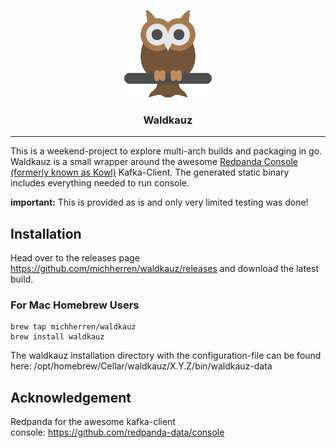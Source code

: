 <p align="center">
  <img alt="Waldkauz Logo" src="icon/icon.png" height="140" />
  <h3 align="center">Waldkauz</h3>
</p>

---

This is a weekend-project to explore multi-arch builds and packaging in go. Waldkauz is a small wrapper around the awesome [Redpanda Console (formerly known as Kowl)](https://github.com/redpanda-data/console) Kafka-Client. The generated static binary includes everything needed to run console.

**important:** This is provided as is and only very limited testing was done!

## Installation
Head over to the releases page https://github.com/michherren/waldkauz/releases and download the latest build.

### For Mac Homebrew Users
```
brew tap michherren/waldkauz
brew install waldkauz
```
The waldkauz installation directory with the configuration-file can be found here:
/opt/homebrew/Cellar/waldkauz/X.Y.Z/bin/waldkauz-data

## Acknowledgement
Redpanda for the awesome kafka-client console: https://github.com/redpanda-data/console
